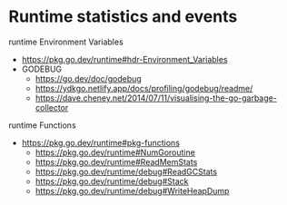 # Runtime statistics and events

runtime Environment Variables
- https://pkg.go.dev/runtime#hdr-Environment_Variables
- GODEBUG
  - https://go.dev/doc/godebug
  - https://ydkgo.netlify.app/docs/profiling/godebug/readme/
  - https://dave.cheney.net/2014/07/11/visualising-the-go-garbage-collector

runtime Functions
- https://pkg.go.dev/runtime#pkg-functions
  - https://pkg.go.dev/runtime#NumGoroutine
  - https://pkg.go.dev/runtime#ReadMemStats
  - https://pkg.go.dev/runtime/debug#ReadGCStats
  - https://pkg.go.dev/runtime/debug#Stack
  - https://pkg.go.dev/runtime/debug#WriteHeapDump
